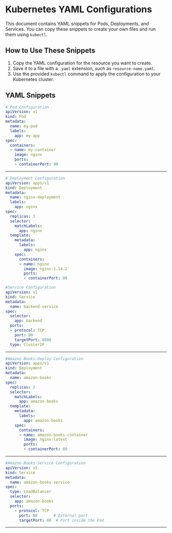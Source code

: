 # Kubernetes YAML Configurations

This document contains YAML snippets for Pods, Deployments, and Services. You can copy these snippets to create your own files and run them using `kubectl`.

## How to Use These Snippets

1. Copy the YAML configuration for the resource you want to create.
2. Save it to a file with a `.yaml` extension, such as `resource-name.yaml`.
3. Use the provided `kubectl` command to apply the configuration to your Kubernetes cluster.

## YAML Snippets

```yaml
# Pod Configuration
apiVersion: v1
kind: Pod
metadata:
  name: my-pod
  labels:
    app: my-app
spec:
  containers:
  - name: my-container
    image: nginx
    ports:
    - containerPort: 80
```

------

```yaml
# Deployment Configuration
apiVersion: apps/v1
kind: Deployment
metadata:
  name: nginx-deployment
  labels:
    app: nginx
spec:
  replicas: 3
  selector:
    matchLabels:
      app: nginx
  template:
    metadata:
      labels:
        app: nginx
    spec:
      containers:
      - name: nginx
        image: nginx:1.14.2
        ports:
        - containerPort: 80
```


```yaml
#Service Configuration
apiVersion: v1
kind: Service
metadata:
  name: backend-service
spec:
  selector:
    app: backend
  ports:
  - protocol: TCP
    port: 80
    targetPort: 8080
  type: ClusterIP


```

-----


```yaml
#Amazon-Books-Deploy Configuration
apiVersion: apps/v1
kind: Deployment
metadata:
  name: amazon-books
spec:
  replicas: 2
  selector:
    matchLabels:
      app: amazon-books
  template:
    metadata:
      labels:
        app: amazon-books
    spec:
      containers:
      - name: amazon-books-container
        image: nginx:latest
        ports:
        - containerPort: 80
```

------

```yaml
#Amazon-Books-Service Configuration
apiVersion: v1
kind: Service
metadata:
  name: amazon-books-service
spec:
  type: LoadBalancer
  selector:
    app: amazon-books
  ports:
    - protocol: TCP
      port: 80       # External port
      targetPort: 80  # Port inside the Pod
```

------
